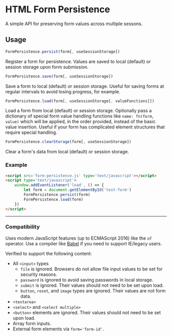 # HTML Form Persistence #

A simple API for preserving form values across multiple sessons.

## Usage ##

```javascript
FormPersistence.persist(form[, useSessionStorage])
```

Register a form for persistence. Values are saved to local (default) or session storage upon form submission.

```javascript
FormPersistence.save(form[, useSessionStorage])
```

Save a form to local (default) or session storage. Useful for saving forms at regular intervals to avoid losing progress, for example.

```javascript
FormPersistence.load(form[, useSessionStorage[, valueFunctions]])
```

Load a form from local (default) or session storage. Optionally pass a dictionary of special form value handling functions like `name: fn(form, value)` which will be applied, in the order provided, instead of the basic value insertion. Useful if your form has complicated element structures that require special handling.

```javascript
FormPersistence.clearStorage(form[, useSessionStorage])
```

Clear a form's data from local (default) or session storage.

### Example ###

```html
<script src='form-persistence.js' type='text/javascript'></script>
<script type='text/javascript'>
    window.addEventListener('load', () => {
        let form = document.getElementById('test-form')
        FormPersistence.persist(form)
        FormPersistence.load(form)
    })
</script>
```


---

### Compatibility ###

Uses modern JavaScript features (up to ECMAScript 2016) like the `of` operator. Use a compiler like [Babel](https://github.com/babel/babel) if you need to support IE/legacy users.

Verified to support the following content:
* All `<input>` types
    * `file` is ignored. Browsers do not allow file input values to be set for security reasons.
    * `password` is ignored to avoid saving passwords in local storage.
    * `submit` is ignored. Their values should not need to be set upon load.
    * `button`, `reset`, and `image` types are ignored. Their values are not form data.
* `<textarea>`
* `<select>` and `<select multiple>`
* `<button>` elements are ignored. Their values should not need to be set upon load.
* Array form inputs.
* External form elements via `form='form-id'`.